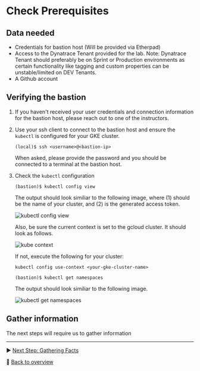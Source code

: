 # Check Prerequisites

## Data needed
* Credentials for bastion host (Will be provided via Etherpad)
* Access to the Dynatrace Tenant provided for the lab. 
Note: Dynatrace Tenant should preferably be on Sprint or Production environments as certain functionality like tagging and custom properties can be unstable/limited on DEV Tenants.
* A Github account

## Verifying the bastion

1. If you haven't received your user credentials and connection information for the bastion host, please reach out to one of the instructors.

1. Use your ssh client to connect to the bastion host and ensure the ```kubectl``` is configured for your GKE cluster.

    ```
    (local)$ ssh <username>@<bastion-ip>
    ```

    When asked, please provide the password and you should be connected to a terminal at the bastion host.

1. Check the `kubectl` configuration
    ```
    (bastion)$ kubectl config view
    ```

    The output should look similiar to the following image, where (1) should be the name of your cluster, and (2) is the generated access token.

    ![kubectl config view](../assets/kubectl-config-view.png)

    Also, be sure the current context is set to the gcloud cluster. It should look as follows.

    ![kube context](../assets/kubecontext.png)

    If not, execute the following for your cluster:

    ```
    kubectl config use-context <your-gke-cluster-name>
    ```

    ```
    (bastion)$ kubectl get namespaces
    ```
    The output should look similiar to the following image.

    ![kubectl get namespaces](../assets/kubectl-get-namespaces.png)

## Gather information

The next steps will require us to gather information 

---

:arrow_forward: [Next Step: Gathering Facts](../1_Gathering_Facts)

:arrow_up_small: [Back to overview](../)
